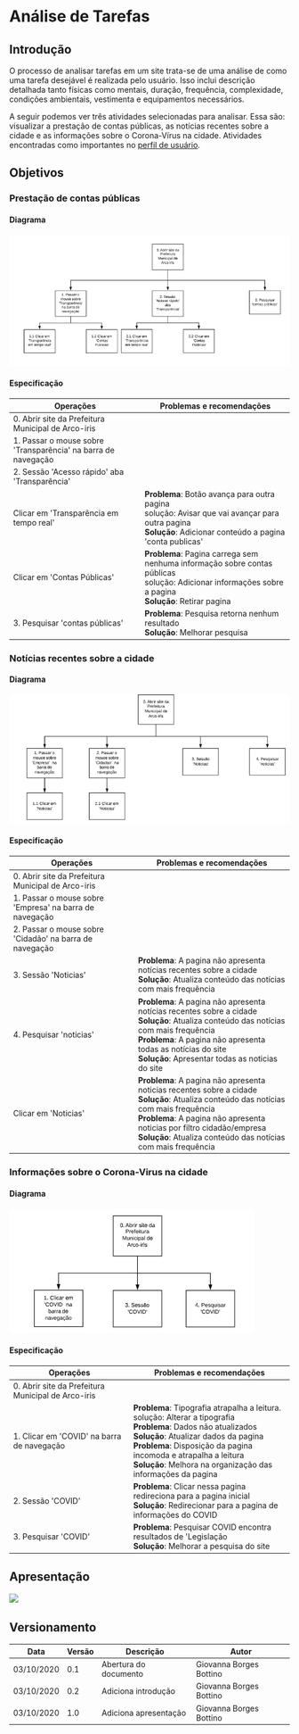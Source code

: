 # Análise de Tarefas
## Introdução

O processo de analisar tarefas em um site trata-se de uma análise de como uma tarefa desejável é realizada pelo usuário. Isso inclui descrição detalhada tanto físicas como mentais, duração, frequência, complexidade, condições ambientais, vestimenta e equipamentos necessários.

A seguir podemos ver três atividades selecionadas para analisar. Essa são: visualizar a prestação de contas públicas, as notícias recentes sobre a cidade e as informações sobre o Corona-Vírus na cidade. Atividades encontradas como importantes no [perfil de usuário](perfil_de_usuario.md).

## Objetivos 
### Prestação de contas públicas
#### Diagrama
![Diagrama de contas publicas](../img/tarefas/contas_publicas_diagrama.png)

#### Especificação

| Operações | Problemas e recomendações |
|------|------|
| 0. Abrir site da Prefeitura Municipal de Arco-iris |  |
| 1. Passar o mouse sobre 'Transparência'  na barra de navegação |  |
| 2. Sessão 'Acesso rápido'  aba 'Transparência' |  |
| Clicar em 'Transparência em tempo real' | **Problema**: Botão avança para outra pagina <br>solução: Avisar que vai avançar para outra pagina <br>**Solução**: Adicionar conteúdo a pagina 'conta publicas'| 
| Clicar em 'Contas Públicas' | **Problema**: Pagina carrega sem nenhuma informação sobre contas públicas <br> solução: Adicionar informações sobre a pagina <br>**Solução**: Retirar pagina|
| 3. Pesquisar 'contas públicas' |**Problema**: Pesquisa retorna nenhum resultado <br>**Solução**: Melhorar pesquisa|

### Notícias recentes sobre a cidade
#### Diagrama
![Diagrama de noticias recentes](../img/tarefas/noticias_recentes_diagrama.png)

#### Especificação

| Operações | Problemas e recomendações |
|------|------|
| 0. Abrir site da Prefeitura Municipal de Arco-iris |  |
| 1. Passar o mouse sobre 'Empresa'  na barra de navegação |  |
| 2. Passar o mouse sobre 'Cidadão'  na barra de navegação |  |
| 3. Sessão 'Noticias' | **Problema**: A pagina não apresenta notícias recentes sobre a cidade<br>**Solução**: Atualiza conteúdo das notícias com mais frequência |
| 4. Pesquisar 'noticias' | **Problema**: A pagina não apresenta notícias recentes sobre a cidade<br>**Solução**: Atualiza conteúdo das notícias com mais frequência<br>**Problema**: A pagina não apresenta todas as notícias do site<br>**Solução**: Apresentar todas as noticias do site |
| Clicar em 'Noticias' | **Problema**: A pagina não apresenta noticias recentes sobre a cidade<br>**Solução**: Atualiza conteúdo das notícias com mais frequência<br>**Problema**: A pagina não apresenta noticias por filtro cidadão/empresa<br>**Solução**: Atualiza conteúdo das notícias com mais frequência |

### Informações sobre o Corona-Virus na cidade
#### Diagrama
![Diagrama de noticias recentes](../img/tarefas/covid_diagrama.png)

#### Especificação

| Operações | Problemas e recomendações |
|------|------|
| 0. Abrir site da Prefeitura Municipal de Arco-iris |  |
| 1. Clicar em 'COVID'  na barra de navegação | **Problema**: Tipografia atrapalha a leitura.<br>solução: Alterar a tipografia<br>**Problema**: Dados não atualizados<br>**Solução**: Atualizar dados da pagina <br>**Problema**: Disposição da pagina incomoda e atrapalha a leitura <br>**Solução**: Melhora na organização das informações da pagina|
| 2. Sessão 'COVID' | **Problema**: Clicar nessa pagina redireciona para a pagina inicial<br>**Solução**: Redirecionar para a pagina de informações do COVID|
| 3. Pesquisar 'COVID' | **Problema**: Pesquisar COVID encontra resultados de 'Legislação<br>**Solução**: Melhorar a pesquisa do site|


## Apresentação 

[![](https://conteudo.imguol.com.br/c/entretenimento/8a/2016/03/18/youtube---logo-1458336720315_300x300.jpg)](https://www.youtube.com/watch?v=0KPLgWLYMrs&feature=youtu.be&ab_channel=GiovannaBottino "Apresentação")

## Versionamento

| Data | Versão | Descrição | Autor |
|------|------|------|------|
|03/10/2020|0.1|Abertura do documento |Giovanna Borges Bottino|
|03/10/2020|0.2|Adiciona introdução |Giovanna Borges Bottino|
|03/10/2020|1.0|Adiciona apresentação |Giovanna Borges Bottino|
